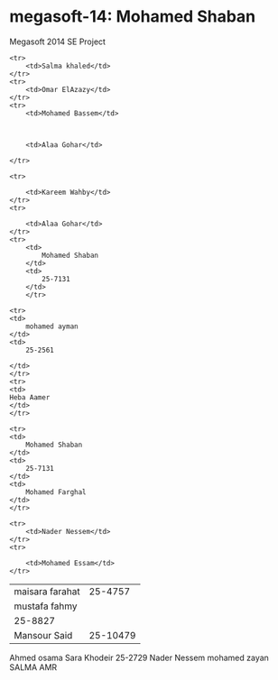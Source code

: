 megasoft-14: Mohamed Shaban
===========

Megasoft 2014 SE Project
<table>



	<tr>
		<td>Salma khaled</td>
	</tr>
	<tr>
		<td>Omar ElAzazy</td>
	</tr>
	<tr>
		<td>Mohamed Bassem</td>

	

		<td>Alaa Gohar</td>

	</tr>

	<tr>

		<td>Kareem Wahby</td>
	</tr>
	<tr>

		<td>Alaa Gohar</td>
    </tr>
	<tr>
		<td>
			Mohamed Shaban
		</td>
		<td>
			25-7131
		</td>
		</tr>
<tr>
	<td>
		maisara farahat
	</td>
	<td>
		25-4757
	</td>
	</tr>
	<tr>
	<td>
		mustafa fahmy
	</td>
	</tr>
	<td>
		25-8827
	</td>
	</tr>

<tr>
	<td>
		Mansour Said
	</td>
	<td>
		25-10479
	</td>
	</tr>

	<tr>
	<td>
		mohamed ayman
	</td>
	<td>
		25-2561

	</td>
	</tr>
	<tr>
	<td>
	Heba Aamer
	</td>
	</tr>

    <tr>
	<td>
		Mohamed Shaban
	</td>
	<td>
		25-7131
	</td>
	<td>
		Mohamed Farghal
	</td>
	</tr>

	<tr>
		<td>Nader Nessem</td>
	</tr>
	<tr>

		<td>Mohamed Essam</td>
	</tr>
</table>

<tr>
		<td>Ahmed osama</td>
	</tr>

<tr>
<td>Sara Khodeir</td>
<td>25-2729</td>
<tr>

<tr>
		<td>Nader Nessem</td>
	</tr>
<tr> mohamed zayan </tr>
<tr>
		<td>SALMA AMR</td>
	</tr>
</table>

